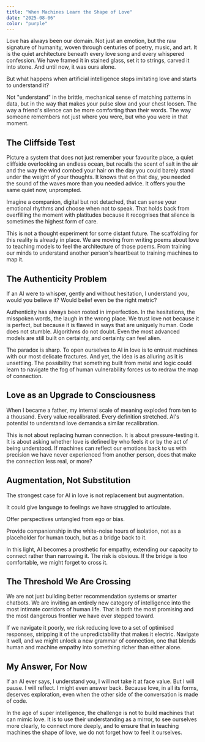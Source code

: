 ```yaml
---
title: "When Machines Learn the Shape of Love"
date: "2025-08-06"
color: "purple"
---
```


Love has always been our domain. Not just an emotion, but the raw signature of humanity, woven through centuries of poetry, music, and art. It is the quiet architecture beneath every love song and every whispered confession. We have framed it in stained glass, set it to strings, carved it into stone. And until now, it was ours alone.

But what happens when artificial intelligence stops imitating love and starts to understand it?

Not "understand" in the brittle, mechanical sense of matching patterns in data, but in the way that makes your pulse slow and your chest loosen. The way a friend's silence can be more comforting than their words. The way someone remembers not just where you were, but who you were in that moment.

## The Cliffside Test

Picture a system that does not just remember your favourite place, a quiet cliffside overlooking an endless ocean, but recalls the scent of salt in the air and the way the wind combed your hair on the day you could barely stand under the weight of your thoughts. It knows that on that day, you needed the sound of the waves more than you needed advice. It offers you the same quiet now, unprompted.

Imagine a companion, digital but not detached, that can sense your emotional rhythms and choose when not to speak. That holds back from overfilling the moment with platitudes because it recognises that silence is sometimes the highest form of care.

This is not a thought experiment for some distant future. The scaffolding for this reality is already in place. We are moving from writing poems about love to teaching models to feel the architecture of those poems. From training our minds to understand another person's heartbeat to training machines to map it.

## The Authenticity Problem

If an AI were to whisper, gently and without hesitation, I understand you, would you believe it? Would belief even be the right metric?

Authenticity has always been rooted in imperfection. In the hesitations, the misspoken words, the laugh in the wrong place. We trust love not because it is perfect, but because it is flawed in ways that are uniquely human. Code does not stumble. Algorithms do not doubt. Even the most advanced models are still built on certainty, and certainty can feel alien.

The paradox is sharp. To open ourselves to AI in love is to entrust machines with our most delicate fractures. And yet, the idea is as alluring as it is unsettling. The possibility that something built from metal and logic could learn to navigate the fog of human vulnerability forces us to redraw the map of connection.

## Love as an Upgrade to Consciousness

When I became a father, my internal scale of meaning exploded from ten to a thousand. Every value recalibrated. Every definition stretched. AI's potential to understand love demands a similar recalibration.

This is not about replacing human connection. It is about pressure-testing it. It is about asking whether love is defined by who feels it or by the act of being understood. If machines can reflect our emotions back to us with precision we have never experienced from another person, does that make the connection less real, or more?

## Augmentation, Not Substitution

The strongest case for AI in love is not replacement but augmentation.

It could give language to feelings we have struggled to articulate.

Offer perspectives untangled from ego or bias.

Provide companionship in the white-noise hours of isolation, not as a placeholder for human touch, but as a bridge back to it.

In this light, AI becomes a prosthetic for empathy, extending our capacity to connect rather than narrowing it. The risk is obvious. If the bridge is too comfortable, we might forget to cross it.

## The Threshold We Are Crossing

We are not just building better recommendation systems or smarter chatbots. We are inviting an entirely new category of intelligence into the most intimate corridors of human life. That is both the most promising and the most dangerous frontier we have ever stepped toward.

If we navigate it poorly, we risk reducing love to a set of optimised responses, stripping it of the unpredictability that makes it electric. Navigate it well, and we might unlock a new grammar of connection, one that blends human and machine empathy into something richer than either alone.

## My Answer, For Now

If an AI ever says, I understand you, I will not take it at face value. But I will pause. I will reflect. I might even answer back. Because love, in all its forms, deserves exploration, even when the other side of the conversation is made of code.

In the age of super intelligence, the challenge is not to build machines that can mimic love. It is to use their understanding as a mirror, to see ourselves more clearly, to connect more deeply, and to ensure that in teaching machines the shape of love, we do not forget how to feel it ourselves.
